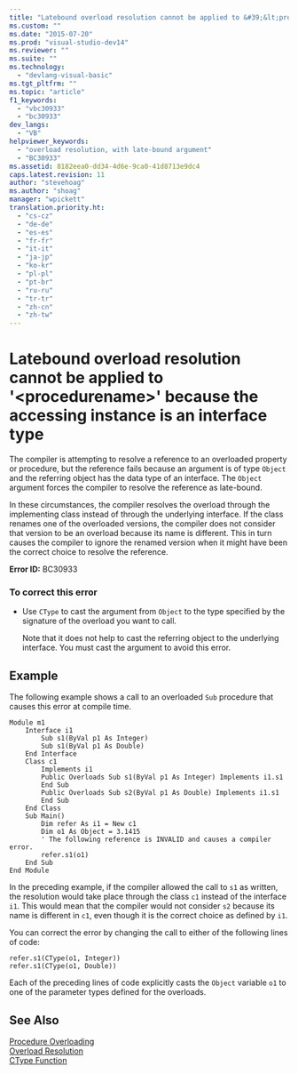 ```yaml
---
title: "Latebound overload resolution cannot be applied to &#39;&lt;procedurename&gt;&#39; because the accessing instance is an interface type | Microsoft Docs"
ms.custom: ""
ms.date: "2015-07-20"
ms.prod: "visual-studio-dev14"
ms.reviewer: ""
ms.suite: ""
ms.technology: 
  - "devlang-visual-basic"
ms.tgt_pltfrm: ""
ms.topic: "article"
f1_keywords: 
  - "vbc30933"
  - "bc30933"
dev_langs: 
  - "VB"
helpviewer_keywords: 
  - "overload resolution, with late-bound argument"
  - "BC30933"
ms.assetid: 8182eea0-dd34-4d6e-9ca0-41d8713e9dc4
caps.latest.revision: 11
author: "stevehoag"
ms.author: "shoag"
manager: "wpickett"
translation.priority.ht: 
  - "cs-cz"
  - "de-de"
  - "es-es"
  - "fr-fr"
  - "it-it"
  - "ja-jp"
  - "ko-kr"
  - "pl-pl"
  - "pt-br"
  - "ru-ru"
  - "tr-tr"
  - "zh-cn"
  - "zh-tw"
---
```

# Latebound overload resolution cannot be applied to &#39;&lt;procedurename&gt;&#39; because the accessing instance is an interface type
The compiler is attempting to resolve a reference to an overloaded property or procedure, but the reference fails because an argument is of type `Object` and the referring object has the data type of an interface. The `Object` argument forces the compiler to resolve the reference as late-bound.  
  
 In these circumstances, the compiler resolves the overload through the implementing class instead of through the underlying interface. If the class renames one of the overloaded versions, the compiler does not consider that version to be an overload because its name is different. This in turn causes the compiler to ignore the renamed version when it might have been the correct choice to resolve the reference.  
  
 **Error ID:** BC30933  
  
### To correct this error  
  
-   Use `CType` to cast the argument from `Object` to the type specified by the signature of the overload you want to call.  
  
     Note that it does not help to cast the referring object to the underlying interface. You must cast the argument to avoid this error.  
  
## Example  
 The following example shows a call to an overloaded `Sub` procedure that causes this error at compile time.  
  
```  
Module m1  
    Interface i1  
        Sub s1(ByVal p1 As Integer)  
        Sub s1(ByVal p1 As Double)  
    End Interface  
    Class c1  
        Implements i1  
        Public Overloads Sub s1(ByVal p1 As Integer) Implements i1.s1  
        End Sub  
        Public Overloads Sub s2(ByVal p1 As Double) Implements i1.s1  
        End Sub  
    End Class  
    Sub Main()  
        Dim refer As i1 = New c1  
        Dim o1 As Object = 3.1415  
        ' The following reference is INVALID and causes a compiler error.  
        refer.s1(o1)   
    End Sub  
End Module  
```  
  
 In the preceding example, if the compiler allowed the call to `s1` as written, the resolution would take place through the class `c1` instead of the interface `i1`. This would mean that the compiler would not consider `s2` because its name is different in `c1`, even though it is the correct choice as defined by `i1`.  
  
 You can correct the error by changing the call to either of the following lines of code:  
  
```  
refer.s1(CType(o1, Integer))  
refer.s1(CType(o1, Double))  
```  
  
 Each of the preceding lines of code explicitly casts the `Object` variable `o1` to one of the parameter types defined for the overloads.  
  
## See Also  
 [Procedure Overloading](../../../visual-basic/language-reference/procedures/procedure-overloading.md)   
 [Overload Resolution](../../../visual-basic/language-reference/procedures/overload-resolution.md)   
 [CType Function](../../../visual-basic/language-reference/functions/ctype-function.md)